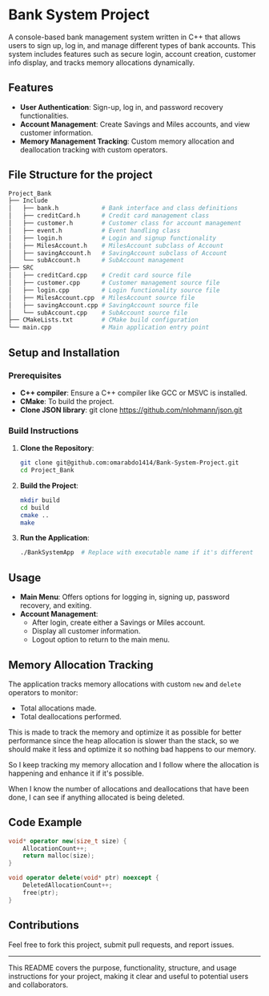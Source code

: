 # Bank System Project

A console-based bank management system written in C++ that allows users to sign up, log in, and manage different types of bank accounts. This system includes features such as secure login, account creation, customer info display, and tracks memory allocations dynamically.

## Features
- **User Authentication**: Sign-up, log in, and password recovery functionalities.
- **Account Management**: Create Savings and Miles accounts, and view customer information.
- **Memory Management Tracking**: Custom memory allocation and deallocation tracking with custom operators.

## File Structure for the project
```bash
Project_Bank
├── Include
│   ├── bank.h            # Bank interface and class definitions
│   ├── creditCard.h      # Credit card management class
│   ├── customer.h        # Customer class for account management
│   ├── event.h           # Event handling class
│   ├── login.h           # Login and signup functionality
│   ├── MilesAccount.h    # MilesAccount subclass of Account
│   ├── savingAccount.h   # SavingAccount subclass of Account
│   └── subAccount.h      # SubAccount management
├── SRC
│   ├── creditCard.cpp    # Credit card source file
│   ├── customer.cpp      # Customer management source file
│   ├── login.cpp         # Login functionality source file
│   ├── MilesAccount.cpp  # MilesAccount source file
│   ├── savingAccount.cpp # SavingAccount source file
│   └── subAccount.cpp    # SubAccount source file
├── CMakeLists.txt        # CMake build configuration
└── main.cpp              # Main application entry point
```

## Setup and Installation
### Prerequisites
- **C++ compiler**: Ensure a C++ compiler like GCC or MSVC is installed.
- **CMake**: To build the project.
- **Clone JSON library**: git clone https://github.com/nlohmann/json.git

### Build Instructions
1. **Clone the Repository**:
   ```bash
   git clone git@github.com:omarabdo1414/Bank-System-Project.git
   cd Project_Bank
   ```

2. **Build the Project**:
   ```bash
   mkdir build
   cd build
   cmake ..
   make
   ```

3. **Run the Application**:
   ```bash
   ./BankSystemApp  # Replace with executable name if it's different
   ```

## Usage
- **Main Menu**: Offers options for logging in, signing up, password recovery, and exiting.
- **Account Management**:
  - After login, create either a Savings or Miles account.
  - Display all customer information.
  - Logout option to return to the main menu.

## Memory Allocation Tracking
The application tracks memory allocations with custom `new` and `delete` operators to monitor:
- Total allocations made.
- Total deallocations performed.

This is made to track the memory and optimize it as possible for better performance since the heap allocation is slower than the stack, so we should make it less and optimize it so nothing bad happens to our memory.

So I keep tracking my memory allocation and I follow where the allocation is happening and enhance it if it's possible.

When I know the number of allocations and deallocations that have been done, I can see if anything allocated is being deleted.

## Code Example
```cpp
void* operator new(size_t size) {
    AllocationCount++;
    return malloc(size);
}

void operator delete(void* ptr) noexcept {
    DeletedAllocationCount++;
    free(ptr);
}
```

## Contributions
Feel free to fork this project, submit pull requests, and report issues.

--- 

This README covers the purpose, functionality, structure, and usage instructions for your project, making it clear and useful to potential users and collaborators.
